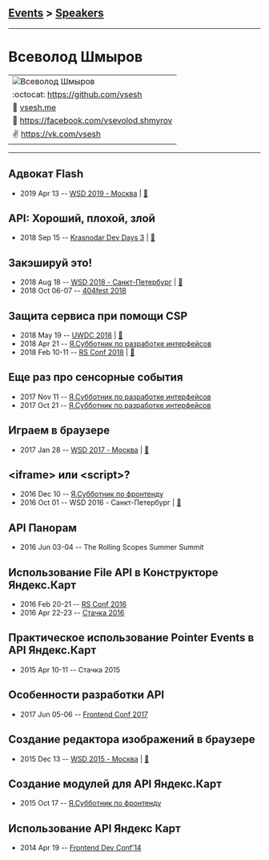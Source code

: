 ## [Events](../README.md) > [Speakers](../speakers.md)
---

# Всеволод Шмыров

| |
| --- |
| ![Всеволод Шмыров](https://avatars.io/facebook/vsevolod.shmyrov/large)
| :octocat:  [https:&#x2F;&#x2F;github.com&#x2F;vsesh](https://github.com/vsesh)
| :page_facing_up:  [vsesh.me](vsesh.me)
| :blue_book:  [https:&#x2F;&#x2F;facebook.com&#x2F;vsevolod.shmyrov](https://facebook.com/vsevolod.shmyrov)
| :v:  [https:&#x2F;&#x2F;vk.com&#x2F;vsesh](https://vk.com/vsesh)

---
## Адвокат Flash
- 2019 Apr 13 -- [WSD 2019 - Москва](https://www.youtube.com/watch?v=p19GIgdJmmg)  | [:notebook:](https://wsd.events/2019/04/13/pres/flash-advocate.pdf)  
## API: Хороший, плохой, злой
- 2018 Sep 15 -- [Krasnodar Dev Days 3](https://www.youtube.com/watch?v=ZhgPcOUr3O0)  | [:notebook:](https://yadi.sk/i/UiAi_0kWTtWX1g)  
## Закэшируй это!
- 2018 Aug 18 -- [WSD 2018 - Санкт-Петербург](https://www.youtube.com/watch?v=JQrweUtfI80)  | [:notebook:](https://wsd.events/2018/08/18/pres/cache-it.pdf)  
- 2018 Oct 06-07 -- [404fest 2018](https://www.youtube.com/watch?v=FeAasDP9SUc)    
## Защита сервиса при помощи CSP
- 2018 May 19 -- [UWDC 2018](https://www.youtube.com/watch?v=WFfYF2Q8ihU)  | [:notebook:](https://2018.uwdc.ru/storage/lectures/presentaions/nBM4K3Wuerx8aUhHdZTj1oJ2M3eKrrtjIhvz6HYF.pptx)  
- 2018 Apr 21 -- [Я.Субботник по разработке интерфейсов](https://events.yandex.ru/lib/talks/5744/)    
- 2018 Feb 10-11 -- [RS Conf 2018](https://youtu.be/W41Pn9gimYw)  | [:notebook:](https://drive.google.com/file/d/1whGimZU-8h1Ham6tK_G1ZxAGUM-SSHE3/view)  
## Еще раз про сенсорные события
- 2017 Nov 11 -- [Я.Субботник по разработке интерфейсов](https://events.yandex.ru/lib/talks/5212/)    
- 2017 Oct 21 -- [Я.Субботник по разработке интерфейсов](https://events.yandex.ru/lib/talks/5111/)    
## Играем в браузере
- 2017 Jan 28 -- [WSD 2017 - Москва](https://www.youtube.com/watch?v=Cq1nXEgMiRI)  | [:notebook:](https://wsd.events/2017/01/28/pres/browser-games/)  
## &lt;iframe&gt; или &lt;script&gt;?
- 2016 Dec 10 -- [Я.Субботник по фронтенду](https://events.yandex.ru/lib/talks/4258/)    
- 2016 Oct 01 -- WSD 2016 - Санкт-Петербург  | [:notebook:](https://wsd.events/2016/10/01/pres/iframe-or-script.pdf)  
## API Панорам
- 2016 Jun 03-04 -- The Rolling Scopes Summer Summit    
## Использование File API в Конструкторе Яндекс.Карт
- 2016 Feb 20-21 -- [RS Conf 2016](https://www.youtube.com/watch?v=VeaRqoJGnWY)    
- 2016 Apr 22-23 -- [Стачка 2016](https://www.youtube.com/watch?v=WCY7dE7ASdY&list=PL8EJzNcJZNp19Edpjwv-8eHWdm3RpLsNI&index=39&t=0s)    
## Практическое использование Pointer Events в API Яндекс.Карт
- 2015 Apr 10-11 -- Стачка 2015    
## Особенности разработки API
- 2017 Jun 05-06 -- [Frontend Conf 2017](https://www.youtube.com/watch?v=pYlsHDzaiOo)    
## Создание редактора изображений в браузере
- 2015 Dec 13 -- [WSD 2015 - Москва](https://www.youtube.com/watch?v=xT6eBk_Wr7c)  | [:notebook:](https://wsd.events/2015/12/13/pres/image-editor.pdf)  
## Создание модулей для API Яндекс.Карт
- 2015 Oct 17 -- [Я.Субботник по фронтенду](https://events.yandex.ru/lib/talks/3213/)    
## Использование API Яндекс Карт
- 2014 Apr 19 -- [Frontend Dev Conf’14](https://www.youtube.com/watch?v=J1ngKr6V8eA)    
